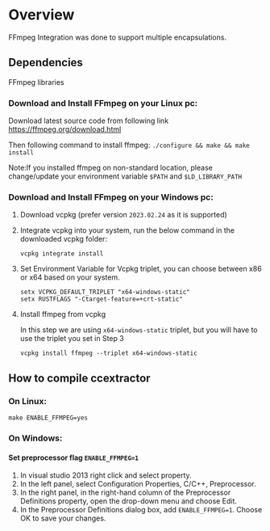 # Overview

FFmpeg Integration was done to support multiple encapsulations.

## Dependencies
FFmpeg libraries

### Download and Install FFmpeg on your Linux pc:
Download latest source code from following link
https://ffmpeg.org/download.html

Then following command to install ffmpeg:
`./configure && make && make install`

Note:If you installed ffmpeg on non-standard location, please change/update your
	 environment variable `$PATH` and `$LD_LIBRARY_PATH`

### Download and Install FFmpeg on your Windows pc:
1. Download vcpkg (prefer version `2023.02.24` as it is supported)
2. Integrate vcpkg into your system, run the below command in the downloaded vcpkg folder:
	```
	vcpkg integrate install
	```
3. Set Environment Variable for Vcpkg triplet, you can choose between x86 or x64 based on your system.
	```
	setx VCPKG_DEFAULT_TRIPLET "x64-windows-static"
	setx RUSTFLAGS "-Ctarget-feature=+crt-static"
	```
4. Install ffmpeg from vcpkg


	In this step we are using `x64-windows-static` triplet, but you will have to use the triplet you set in Step 3

	```
	vcpkg install ffmpeg --triplet x64-windows-static
	```

## How to compile ccextractor

### On Linux:
`make ENABLE_FFMPEG=yes`

### On Windows:
#### Set preprocessor flag `ENABLE_FFMPEG=1`
1. In visual studio 2013 right click <Project> and select property.
2. In the left panel, select Configuration Properties, C/C++, Preprocessor.
3. In the right panel, in the right-hand column of the Preprocessor Definitions property, open the drop-down menu and choose Edit.
4. In the Preprocessor Definitions dialog box, add `ENABLE_FFMPEG=1`. Choose OK to save your changes.
